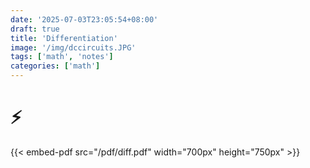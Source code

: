 ```yaml
---
date: '2025-07-03T23:05:54+08:00'
draft: true
title: 'Differentiation'
image: '/img/dccircuits.JPG'
tags: ['math', 'notes']
categories: ['math']
---
```


<!--more-->

# ⚡️ 
{{< embed-pdf src="/pdf/diff.pdf" width="700px" height="750px" >}}
